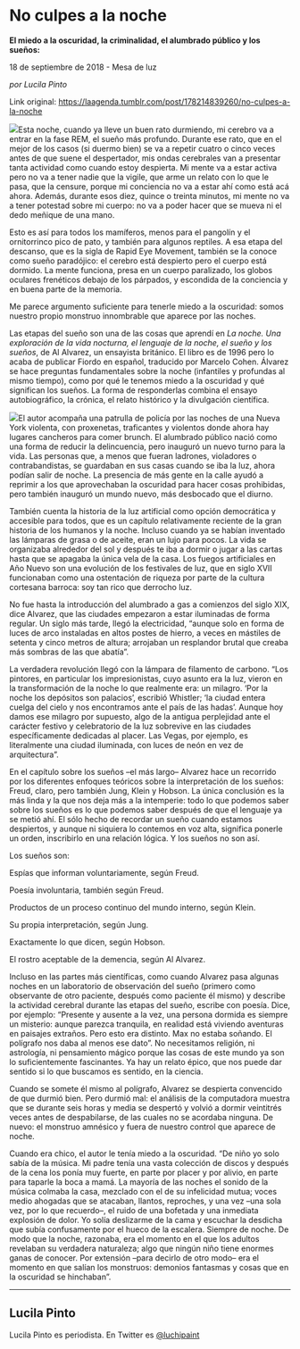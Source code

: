 # No culpes a la noche

**El miedo a la oscuridad, la criminalidad, el alumbrado público y los sueños:**

18 de septiembre de 2018 - Mesa de luz

_por Lucila Pinto_

Link original: https://laagenda.tumblr.com/post/178214839260/no-culpes-a-la-noche

![](https://64.media.tumblr.com/f1656ec3c14925f50702b3c506dc47d6/tumblr_inline_pf9tbiw6hH1t6q87u_500.png)Esta noche, cuando ya lleve un buen rato durmiendo, mi cerebro va a entrar en la fase REM, el sueño más profundo. Durante ese rato, que en el mejor de los casos (si duermo bien) se va a repetir cuatro o cinco veces antes de que suene el despertador, mis ondas cerebrales van a presentar tanta actividad como cuando estoy despierta. Mi mente va a estar activa pero no va a tener nadie que la vigile, que arme un relato con lo que le pasa, que la censure, porque mi conciencia no va a estar ahí como está acá ahora. Además, durante esos diez, quince o treinta minutos, mi mente no va a tener potestad sobre mi cuerpo: no va a poder hacer que se mueva ni el dedo meñique de una mano. 


Esto es así para todos los mamíferos, menos para el pangolín y el ornitorrinco pico de pato, y también para algunos reptiles. A esa etapa del descanso, que es la sigla de Rapid Eye Movement, también se la conoce como sueño paradójico: el cerebro está despierto pero el cuerpo está dormido. La mente funciona, presa en un cuerpo paralizado, los globos oculares frenéticos debajo de los párpados, y escondida de la conciencia y en buena parte de la memoria. 


Me parece argumento suficiente para tenerle miedo a la oscuridad: somos nuestro propio monstruo innombrable que aparece por las noches.


Las etapas del sueño son una de las cosas que aprendí en *La noche. Una exploración de la vida nocturna, el lenguaje de la noche, el sueño y los sueños*, de Al Alvarez, un ensayista británico. El libro es de 1996 pero lo acaba de publicar Fiordo en español, traducido por Marcelo Cohen. Álvarez se hace preguntas fundamentales sobre la noche (infantiles y profundas al mismo tiempo), como por qué le tenemos miedo a la oscuridad y qué significan los sueños. La forma de responderlas combina el ensayo autobiográfico, la crónica, el relato histórico y la divulgación científica. 


![](https://64.media.tumblr.com/8255010e85e1e944735507a5c36297b3/tumblr_inline_pf9attHXbG1t6q87u_250.png)El autor acompaña una patrulla de policía por las noches de una Nueva York violenta, con proxenetas, traficantes y violentos donde ahora hay lugares cancheros para comer brunch. El alumbrado público nació como una forma de reducir la delincuencia, pero inauguró un nuevo turno para la vida. Las personas que, a menos que fueran ladrones, violadores o contrabandistas, se guardaban en sus casas cuando se iba la luz, ahora podían salir de noche. La presencia de más gente en la calle ayudó a reprimir a los que aprovechaban la oscuridad para hacer cosas prohibidas, pero también inauguró un mundo nuevo, más desbocado que el diurno.


También cuenta la historia de la luz artificial como opción democrática y accesible para todos, que es un capítulo relativamente reciente de la gran historia de los humanos y la noche. Incluso cuando ya se habían inventado las lámparas de grasa o de aceite, eran un lujo para pocos. La vida se organizaba alrededor del sol y después te iba a dormir o jugar a las cartas hasta que se apagaba la única vela de la casa. Los fuegos artificiales en Año Nuevo son una evolución de los festivales de luz, que en siglo XVII funcionaban como una ostentación de riqueza por parte de la cultura cortesana barroca: soy tan rico que derrocho luz.


No fue hasta la introducción del alumbrado a gas a comienzos del siglo XIX, dice Alvarez, que las ciudades empezaron a estar iluminadas de forma regular. Un siglo más tarde, llegó la electricidad, “aunque solo en forma de luces de arco instaladas en altos postes de hierro, a veces en mástiles de setenta y cinco metros de altura; arrojaban un resplandor brutal que creaba más sombras de las que abatía”.


La verdadera revolución llegó con la lámpara de filamento de carbono. “Los pintores, en particular los impresionistas, cuyo asunto era la luz, vieron en la transformación de la noche lo que realmente era: un milagro. ‘Por la noche los depósitos son palacios’, escribió Whistler; ‘la ciudad entera cuelga del cielo y nos encontramos ante el país de las hadas’. Aunque hoy damos ese milagro por supuesto, algo de la antigua perplejidad ante el carácter festivo y celebratorio de la luz sobrevive en las ciudades específicamente dedicadas al placer. Las Vegas, por ejemplo, es literalmente una ciudad iluminada, con luces de neón en vez de arquitectura”.


En el capítulo sobre los sueños –el más largo– Alvarez hace un recorrido por los diferentes enfoques teóricos sobre la interpretación de los sueños: Freud, claro, pero también Jung, Klein y Hobson. La única conclusión es la más linda y la que nos deja más a la intemperie: todo lo que podemos saber sobre los sueños es lo que podemos saber después de que el lenguaje ya se metió ahí. El sólo hecho de recordar un sueño cuando estamos despiertos, y aunque ni siquiera lo contemos en voz alta, significa ponerle un orden, inscribirlo en una relación lógica. Y los sueños no son así.


Los sueños son:

Espías que informan voluntariamente, según Freud.  

 Poesía involuntaria, también según Freud.  

 Productos de un proceso continuo del mundo interno, según Klein.  

 Su propia interpretación, según Jung.  

 Exactamente lo que dicen, según Hobson.  

 El rostro aceptable de la demencia, según Al Alvarez.

Incluso en las partes más científicas, como cuando Alvarez pasa algunas noches en un laboratorio de observación del sueño (primero como observante de otro paciente, después como paciente él mismo) y describe la actividad cerebral durante las etapas del sueño, escribe con poesía. Dice, por ejemplo: “Presente y ausente a la vez, una persona dormida es siempre un misterio: aunque parezca tranquila, en realidad está viviendo aventuras en paisajes extraños. Pero esto era distinto. Max no estaba soñando. El polígrafo nos daba al menos ese dato”. No necesitamos religión, ni astrología, ni pensamiento mágico porque las cosas de este mundo ya son lo suficientemente fascinantes. Ya hay un relato épico, que nos puede dar sentido si lo que buscamos es sentido, en la ciencia.


Cuando se somete él mismo al polígrafo, Alvarez se despierta convencido de que durmió bien. Pero durmió mal: el análisis de la computadora muestra que se durante seis horas y media se despertó y volvió a dormir veintitrés veces antes de despabilarse, de las cuales no se acordaba ninguna. De nuevo: el monstruo amnésico y fuera de nuestro control que aparece de noche. 



Cuando era chico, el autor le tenía miedo a la oscuridad. “De niño yo solo sabía de la música. Mi padre tenía una vasta colección de discos y después de la cena los ponía muy fuerte, en parte por placer y por alivio, en parte para taparle la boca a mamá. La mayoría de las noches el sonido de la música colmaba la casa, mezclado con el de su infelicidad mutua; voces medio ahogadas que se atacaban, llantos, reproches, y una vez –una sola vez, por lo que recuerdo–, el ruido de una bofetada y una inmediata explosión de dolor. Yo solía deslizarme de la cama y escuchar la desdicha que subía confusamente por el hueco de la escalera. Siempre de noche. De modo que la noche, razonaba, era el momento en el que los adultos revelaban su verdadera naturaleza; algo que ningún niño tiene enormes ganas de conocer. Por extensión –para decirlo de otro modo– era el momento en que salían los monstruos: demonios fantasmas y cosas que en la oscuridad se hinchaban”.
 

  
  


---

Lucila Pinto
------------

Lucila Pinto es periodista. En Twitter es [@luchipaint](https://twitter.com/luchipaint) 

